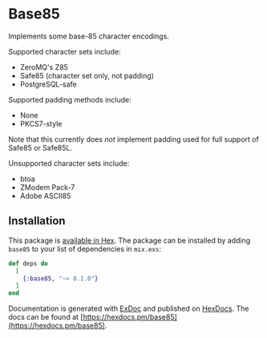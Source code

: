 # Base85

Implements some base-85 character encodings.

Supported character sets include:
- ZeroMQ's Z85
- Safe85 (character set only, not padding)
- PostgreSQL-safe

Supported padding methods include:
- None
- PKCS7-style

Note that this currently does *not* implement padding used for full support of
Safe85 or Safe85L.

Unsupported character sets include:
- btoa
- ZModem Pack-7
- Adobe ASCII85

## Installation

This package is [available in Hex](https://hex.pm/). The package can be
installed by adding `base85` to your list of dependencies in `mix.exs`:

```elixir
def deps do
  [
    {:base85, "~> 0.1.0"}
  ]
end
```

Documentation is generated with [ExDoc](https://github.com/elixir-lang/ex_doc)
and published on [HexDocs](https://hexdocs.pm). The docs can
be found at [https://hexdocs.pm/base85](https://hexdocs.pm/base85).

